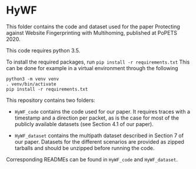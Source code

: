 # HyWF

This folder contains the code and dataset used for the paper Protecting against Website Fingerprinting with Multihoming, published at PoPETS 2020.

This code requires python 3.5.

To install the required packages, run
`pip install -r requirements.txt`
This can be done for example in a virtual environment through the following
```
python3 -m venv venv
. venv/bin/activate
pip install -r requirements.txt
```

This repository contains two folders:

  * `HyWF_code` contains the code used for our paper. It requires traces with a timestamp and a direction per packet, as is the case for most of the publicly available datasets (see Section 4.1 of our paper).

  * `HyWF_dataset` contains the multipath dataset described in Section 7 of our paper. Datasets for the different scenarios are provided as zipped tarballs and should be unzipped before running the code.

Corresponding READMEs can be found in `HyWF_code` and `HyWF_dataset`.

